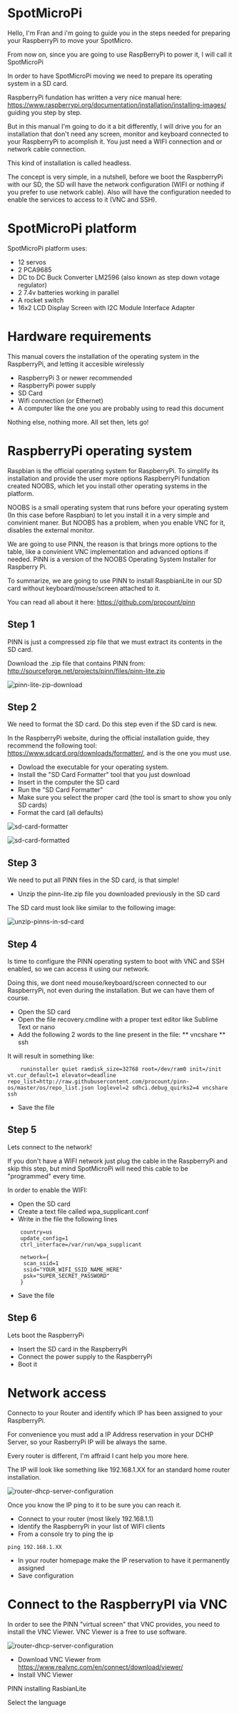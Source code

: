 # SpotMicroPi

Hello, I'm Fran and i'm going to guide you in the steps needed for preparing your RaspberryPi to move your SpotMicro.

From now on, since you are going to use RaspBerryPi to power it, I will call it SpotMicroPi

In order to have SpotMicroPi moving we need to prepare its operating system in a SD card.

RaspberryPi fundation has written a very nice manual here: https://www.raspberrypi.org/documentation/installation/installing-images/ guiding you step by step.

But in this manual I'm going to do it a bit differently, I will drive you for an installation that don't need any screen, monitor and keyboard connected to your RaspberryPi to acomplish it. You just need a WIFI connection and or network cable connection.

This kind of installation is called headless.

The concept is very simple, in a nutshell, before we boot the RaspberryPi with our SD, the SD will have the network configuration (WIFI or nothing if you prefer to use network cable). Also will have the configuration needed to enable the services to access to it (VNC and SSH).

# SpotMicroPi platform

SpotMicroPi platform uses:
* 12 servos
* 2 PCA9685
* DC to DC Buck Converter LM2596 (also known as step down votage regulator)
* 2 7.4v batteries working in parallel
* A rocket switch
* 16x2 LCD Display Screen with I2C Module Interface Adapter

# Hardware requirements

This manual covers the installation of the operating system in the RaspberryPi, and letting it accesible wirelessly

* RaspberryPi 3 or newer recommended
* RaspberryPi power supply
* SD Card
* Wifi connection (or Ethernet)
* A computer like the one you are probably using to read this document

Nothing else, nothing more. All set then, lets go!

# RaspberryPi operating system

Raspbian is the official operating system for RaspberryPi. To simplify its installation and provide the user more options RaspberryPi fundation created NOOBS, which let you install other operating systems in the platform.

NOOBS is a small operating system that runs before your operating system (In this case before Raspbian) to let you install it in a very simple and convinient maner. But NOOBS has a problem, when you enable VNC for it, disables the external monitor.

We are going to use PINN, the reason is that brings more options to the table, like a convinient VNC implementation and advanced options if needed. PINN is a version of the NOOBS Operating System Installer for Raspberry Pi.

To summarize, we are going to use PINN to install RaspbianLite in our SD card without keyboard/mouse/screen attached to it.

You can read all about it here: https://github.com/procount/pinn

## Step 1

PINN is just a compressed zip file that we must extract its contents in the SD card.

Download the .zip file that contains PINN from: http://sourceforge.net/projects/pinn/files/pinn-lite.zip

![pinn-lite-zip-download](pinn-lite-zip-download.JPG)


## Step 2

We need to format the SD card. Do this step even if the SD card is new.

In the RaspberryPi website, during the official installation guide, they recommend the following tool: https://www.sdcard.org/downloads/formatter/, and is the one you must use.

* Dowload the executable for your operating system.
* Install the "SD Card Formatter" tool that you just download
* Insert in the computer the SD card
* Run the "SD Card Formatter"
* Make sure you select the proper card (the tool is smart to show you only SD cards)
* Format the card (all defaults)

![sd-card-formatter](sd-card-formatter.JPG)


![sd-card-formatted](sd-card-formatted.JPG)


## Step 3

We need to put all PINN files in the SD card, is that simple!

* Unzip the pinn-lite.zip file you downloaded previously in the SD card

The SD card must look like similar to the following image:

![unzip-pinns-in-sd-card](unzip-pinns-in-sd-card.JPG)


## Step 4

Is time to configure the PINN operating system to boot with VNC and SSH enabled, so we can access it using our network.

Doing this, we dont need mouse/keyboard/screen connected to our RaspberryPi, not even during the installation. But we can have them of course.

* Open the SD card
* Open the file recovery.cmdline with a proper text editor like Sublime Text or nano
* Add the following 2 words to the line present in the file:
** vncshare
** ssh

It will result in something like:

```
    runinstaller quiet ramdisk_size=32768 root=/dev/ram0 init=/init vt.cur_default=1 elevator=deadline repo_list=http://raw.githubusercontent.com/procount/pinn-os/master/os/repo_list.json loglevel=2 sdhci.debug_quirks2=4 vncshare ssh
```

* Save the file

## Step 5

Lets connect to the network!

If you don't have a WIFI network just plug the cable in the RaspberryPi and skip this step, but mind SpotMicroPi will need this cable to be "programmed" every time.

In order to enable the WIFI:

* Open the SD card
* Create a text file called wpa_supplicant.conf
* Write in the file the following lines

```
    country=us
    update_config=1
    ctrl_interface=/var/run/wpa_supplicant

    network={
     scan_ssid=1
     ssid="YOUR_WIFI_SSID_NAME_HERE"
     psk="SUPER_SECRET_PASSWORD"
    }
```

* Save the file

## Step 6

Lets boot the RaspberryPi

* Insert the SD card in the RaspberryPi
* Connect the power supply to the RaspberryPi
* Boot it

# Network access

Connecto to your Router and identify which IP has been assigned to your RaspberryPi.

For convenience you must add a IP Address reservation in your DCHP Server, so your RasberryPi IP will be always the same.

Every router is different, I'm affraid I cant help you more here.

The IP will look like something like 192.168.1.XX for an standard home router installation.

![router-dhcp-server-configuration](router-dhcp-server-configuration.JPG)

Once you know the IP ping to it to be sure you can reach it.

* Connect to your router (most likely 192.168.1.1)
* Identify the RaspberryPi in your list of WIFI clients
* From a console try to ping the ip
    
```
ping 192.168.1.XX
```

* In your router homepage make the IP reservation to have it permanently assigned
* Save configuration

# Connect to the RaspberryPI via VNC

In order to see the PINN "virtual screen" that VNC provides, you need to install the VNC Viewer. VNC Viewer is a free to use software.

![router-dhcp-server-configuration](vnc-viewer-download.JPG)

* Download VNC Viewer from https://www.realvnc.com/en/connect/download/viewer/
* Install VNC Viewer

PINN installing RasbianLite

Select the language